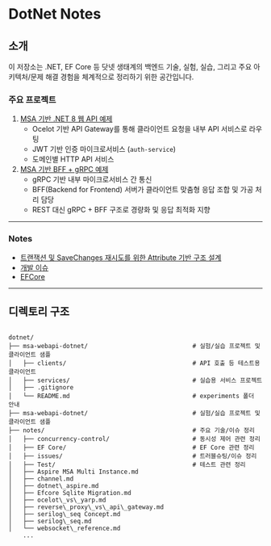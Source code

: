 # DotNet Notes

## 소개

이 저장소는 .NET, EF Core 등 닷넷 생태계의 백엔드 기술, 실험, 실습, 그리고 주요 아키텍처/문제 해결 경험을 체계적으로 정리하기 위한 공간입니다.

### 주요 프로젝트

1. [MSA 기반 .NET 8 웹 API 예제](./msa-webapi-dotnet/)
   - Ocelot 기반 API Gateway를 통해 클라이언트 요청을 내부 API 서비스로 라우팅
   - JWT 기반 인증 마이크로서비스 (`auth-service`)
   - 도메인별 HTTP API 서비스
2. [MSA 기반 BFF + gRPC 예제](./msa-bff-grpc-dotnet/)
   - gRPC 기반 내부 마이크로서비스 간 통신
   - BFF(Backend for Frontend) 서버가 클라이언트 맞춤형 응답 조합 및 가공 처리 담당
   - REST 대신 gRPC + BFF 구조로 경량화 및 응답 최적화 지향

---

### Notes

- [트랜잭션 및 SaveChanges 재시도를 위한 Attribute 기반 구조 설계](./notes/concurrency-control/Transaction%20SaveRetry%20Attribute.md)
- [개발 이슈](./notes/issues/)
- [EFCore](./notes/EF%20Core/)

---

## 디렉토리 구조

```

dotnet/
├── msa-webapi-dotnet/                             # 실험/실습 프로젝트 및 클라이언트 샘플
│   ├── clients/                                   # API 호출 등 테스트용 클라이언트
│   ├── services/                                  # 실습용 서비스 프로젝트
│   ├── .gitignore
│   └── README.md                                  # experiments 폴더 안내
├── msa-webapi-dotnet/                             # 실험/실습 프로젝트 및 클라이언트 샘플
├── notes/                                         # 주요 기술/이슈 정리
│   ├── concurrency-control/                       # 동시성 제어 관련 정리
│   ├── EF Core/                                   # EF Core 관련 정리
│   ├── issues/                                    # 트러블슈팅/이슈 정리
│   ├── Test/                                      # 테스트 관련 정리
│   ├── Aspire MSA Multi Instance.md
│   ├── channel.md
│   ├── dotnet\_aspire.md
│   ├── Efcore Sqlite Migration.md
│   ├── ocelot\_vs\_yarp.md
│   ├── reverse\_proxy\_vs\_api\_gateway.md
│   ├── serilog\_seq Concept.md
│   ├── serilog\_seq.md
│   └── websocket\_reference.md
    ...

```
